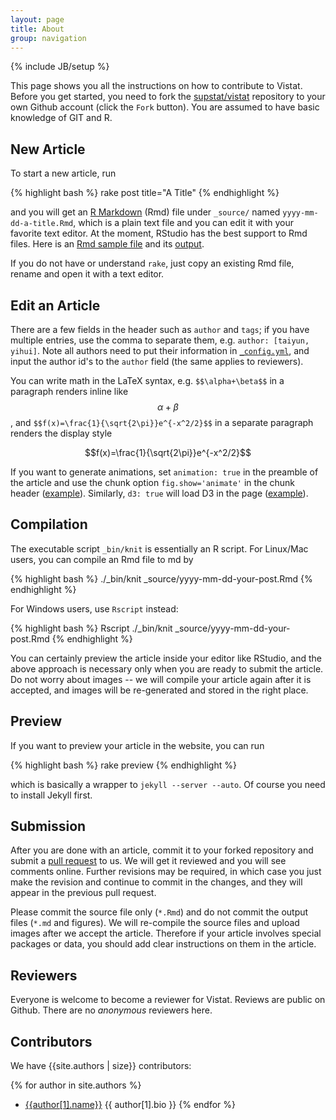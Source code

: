 ```yaml
---
layout: page
title: About
group: navigation
---
```

{% include JB/setup %}

This page shows you all the instructions on how to contribute to Vistat. Before you get started, you need to fork the [supstat/vistat](https://github.com/supstat/vistat) repository to your own Github account (click the `Fork` button). You are assumed to have basic knowledge of GIT and R.

## New Article

To start a new article, run

{% highlight bash %}
rake post title="A Title"
{% endhighlight %}

and you will get an [R Markdown](http://www.rstudio.com/ide/docs/authoring/using_markdown) (Rmd) file under `_source/` named `yyyy-mm-dd-a-title.Rmd`, which is a plain text file and you can edit it with your favorite text editor. At the moment, RStudio has the best support to Rmd files. Here is an [Rmd sample file](https://github.com/yihui/knitr-examples/blob/master/001-minimal.Rmd) and its [output](https://github.com/yihui/knitr-examples/blob/master/001-minimal.md).

If you do not have or understand `rake`, just copy an existing Rmd file, rename and open it with a text editor.

## Edit an Article

There are a few fields in the header such as `author` and `tags`; if you have multiple entries, use the comma to separate them, e.g. `author: [taiyun, yihui]`. Note all authors need to put their information in [`_config.yml`](https://github.com/supstat/vistat/blob/gh-pages/_config.yml), and input the author id's to the `author` field (the same applies to reviewers).

You can write math in the LaTeX syntax, e.g. `$$\alpha+\beta$$` in a paragraph renders inline like $$\alpha+\beta$$, and `$$f(x)=\frac{1}{\sqrt{2\pi}}e^{-x^2/2}$$` in a separate paragraph renders the display style

$$f(x)=\frac{1}{\sqrt{2\pi}}e^{-x^2/2}$$

If you want to generate animations, set `animation: true` in the preamble of the article and use the chunk option `fig.show='animate'` in the chunk header ([example](https://github.com/supstat/vistat/blob/gh-pages/_source/2012-11-06-brownian-motion-with-r.Rmd)). Similarly, `d3: true` will load D3 in the page ([example](https://github.com/supstat/vistat/blob/gh-pages/_source/2012-11-07-contour-plots-with-d3-and-r.Rmd)).

## Compilation

The executable script `_bin/knit` is essentially an R script. For Linux/Mac users, you can compile an Rmd file to md by

{% highlight bash %}
./_bin/knit _source/yyyy-mm-dd-your-post.Rmd
{% endhighlight %}

For Windows users, use `Rscript` instead:

{% highlight bash %}
Rscript ./_bin/knit _source/yyyy-mm-dd-your-post.Rmd
{% endhighlight %}

You can certainly preview the article inside your editor like RStudio, and the above approach is necessary only when you are ready to submit the article. Do not worry about images -- we will compile your article again after it is accepted, and images will be re-generated and stored in the right place.

## Preview

If you want to preview your article in the website, you can run

{% highlight bash %}
rake preview
{% endhighlight %}

which is basically a wrapper to `jekyll --server --auto`. Of course you need to install Jekyll first.

## Submission

After you are done with an article, commit it to your forked repository and submit a [pull request](https://help.github.com/articles/using-pull-requests) to us. We will get it reviewed and you will see comments online. Further revisions may be required, in which case you just make the revision and continue to commit in the changes, and they will appear in the previous pull request.

Please commit the source file only (`*.Rmd`) and do not commit the output files (`*.md` and figures). We will re-compile the source files and upload images after we accept the article. Therefore if your article involves special packages or data, you should add clear instructions on them in the article.

## Reviewers

Everyone is welcome to become a reviewer for Vistat. Reviews are public on Github. There are no _anonymous_ reviewers here.

## Contributors

We have {{site.authors | size}} contributors:

{% for author in site.authors %}
- [{{author[1].name}}]({{author[1].homepage}}) {{ author[1].bio }}
{% endfor %}

